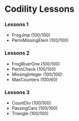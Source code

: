 # Codility Lessons

### Lessons 1

- FrogJmp (100/100)
- PermMissingElem (100/100)

### Lessons 2

- FrogRiverOne (100/100)
- PermCheck (100/100)
- MissingInteger (100/100)
- MaxCounters (100/60)

### Lessons 3

- CountDiv (100/100)
- PassingCars (100/100)
- Triangle (100/100)
